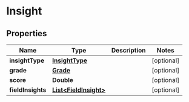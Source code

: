 
# Insight

## Properties
Name | Type | Description | Notes
------------ | ------------- | ------------- | -------------
**insightType** | [**InsightType**](InsightType.md) |  |  [optional]
**grade** | [**Grade**](Grade.md) |  |  [optional]
**score** | **Double** |  |  [optional]
**fieldInsights** | [**List&lt;FieldInsight&gt;**](FieldInsight.md) |  |  [optional]



